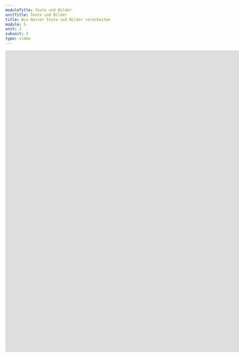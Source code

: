 ```yaml
---
moduleTitle: Texte und Bilder
unitTitle: Texte und Bilder
title: Wie Nutzer Texte und Bilder verarbeiten
module: 5
unit: 2
subunit: 3
type: video
---
```


<iframe width="1922" height="945" src="https://www.youtube.com/embed/-VazpIM82QE?autoplay=1" frameborder="0" allow="accelerometer; autoplay; encrypted-media; gyroscope; picture-in-picture" allowfullscreen></iframe>

<!-- 
Hier das Modell von Folker zeigen 

Wenn Nutzer Texte und Bilder verarbeiten, müssen Sie einerseits eine Vorstellung davon aufbauen, was in dem Text geschrieben ist und sich ein Modell der Visualisierung aufbauen. Stell dir vor, du liest einen Text zum Thema Aktionspotentiale und siehst zusätzlich ein Bild der Spannungsveränderung am Neuron [Hier seiten zeigen]. Einerseits müssen Nutzer eine Repräsentation des Textes, andererseits eine Repräsentation des Bildes aufbauen. Gerade weil das Verstehen aus einem Text häufig schwierig ist, ignorieren Novizen Grafiken. Die Schwierigkeit besteht vor allem auch darin, dass es eine gewissen Kontiguität zwischen beiden Repräsentationen geben muss. Ist diese nicht gegeben, wird auch die Integration beider Repräsentationen schwierig. Beispielsweise müssten wir bei unserem Bild sicher stellen, dass die Begriffe im Bild auch mit dem Text übereinstimmen. 


http://www.biologie-schule.de/aktionspotential.php

https://www.oliverkohlhaas.de/neurobiologie-1/entstehung-des-aktionspotentials/ -->